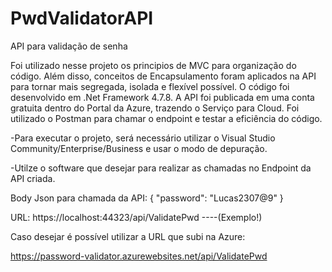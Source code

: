# PwdValidatorAPI
API para validação de senha

Foi utilizado nesse projeto os principios de MVC para organização do código. 
Além disso, conceitos de Encapsulamento foram aplicados na API para tornar mais segregada, isolada e flexível possível.
O código foi desenvolvido em .Net Framework 4.7.8.
A API foi publicada em uma conta gratuita dentro do Portal da Azure, trazendo o Serviço para Cloud.
Foi utilizado o Postman para chamar o endpoint e testar a eficiência do código.



-Para executar o projeto, será necessário utilizar o Visual Studio Community/Enterprise/Business e usar o modo de depuração.

-Utilze o software que desejar para realizar as chamadas no Endpoint da API criada.

Body Json para chamada da API: 
{
    "password": "Lucas2307@9"
}

URL: https://localhost:44323/api/ValidatePwd ----(Exemplo!)

Caso desejar é possível utilizar a URL que subi na Azure: 

https://password-validator.azurewebsites.net/api/ValidatePwd
